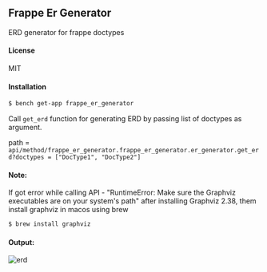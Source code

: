 ## Frappe Er Generator

ERD generator for frappe doctypes

#### License

MIT

#### Installation

```bash
$ bench get-app frappe_er_generator
```

Call `get_erd` function for generating ERD by passing list of doctypes as argument.

path = `api/method/frappe_er_generator.frappe_er_generator.er_generator.get_erd?doctypes = ["DocType1", "DocType2"]`

#### Note:

If got error while calling API - "RuntimeError: Make sure the Graphviz executables are on your system's path" after installing Graphviz 2.38, them install graphviz in macos using brew

```bash
$ brew install graphviz
```
#### Output:

![erd](https://user-images.githubusercontent.com/59503001/231124012-c8bb246e-9159-427c-8cd7-b36d3359e247.png)
